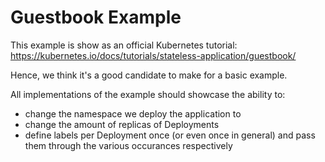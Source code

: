 # Guestbook Example

This example is show as an official Kubernetes tutorial:
https://kubernetes.io/docs/tutorials/stateless-application/guestbook/

Hence, we think it's a good candidate to make for a basic example.

All implementations of the example should showcase the ability to:

* change the namespace we deploy the application to
* change the amount of replicas of Deployments
* define labels per Deployment once (or even once in general) and pass them through the various occurances respectively
